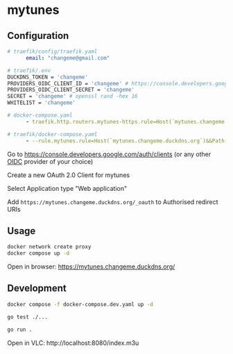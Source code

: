 # mytunes

## Configuration

```yaml
# traefik/config/traefik.yaml
      email: "changeme@gmail.com"
```

```bash
# traefik/.env
DUCKDNS_TOKEN = 'changeme'
PROVIDERS_OIDC_CLIENT_ID = 'changeme' # https://console.developers.google.com/auth/clients
PROVIDERS_OIDC_CLIENT_SECRET = 'changeme'
SECRET = 'changeme' # openssl rand -hex 16
WHITELIST = 'changeme'
```

```yaml
# docker-compose.yaml
      - traefik.http.routers.mytunes-https.rule=Host(`mytunes.changeme.duckdns.org`)
```

```yaml
# traefik/docker-compose.yaml
      - --rule.mytunes.rule=Host(`mytunes.changeme.duckdns.org`)&&Path(`/_vlc`)
```

Go to https://console.developers.google.com/auth/clients (or any other [OIDC](https://openid.net/developers/how-connect-works/) provider of your choice)

Create a new OAuth 2.0 Client for mytunes

Select Application type "Web application"

Add `https://mytunes.changeme.duckdns.org/_oauth` to Authorised redirect URIs

## Usage

```bash
docker network create proxy
docker compose up -d
```

Open in browser: https://mytunes.changeme.duckdns.org/

## Development

```bash
docker compose -f docker-compose.dev.yaml up -d
```

```bash
go test ./...
```

```bash
go run .
```

Open in VLC: http://localhost:8080/index.m3u
